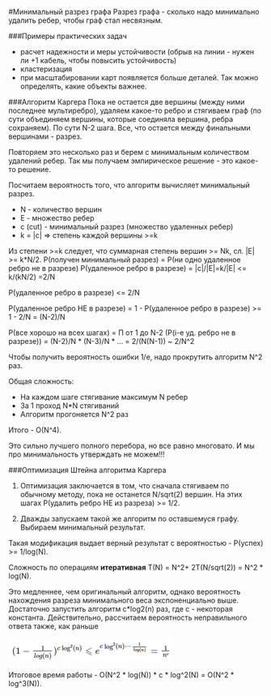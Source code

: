 #Минимальный разрез графа
Разрез графа - сколько надо минимально удалить ребер, чтобы граф стал несвязным.


###Примеры практических задач
* расчет надежности и меры устойчивости (обрыв на линии - нужен ли +1 кабель, чтобы повысить устойчивость)
* кластеризация
* при масштабировании карт появляется больше деталей. Так можно определять, какие объекты важнее.


###Алгоритм Каргера
Пока не остается две вершины (между ними последнее мультиребро), удаляем какое-то ребро и стягиваем граф (по сути объединяем вершины, которые соединяла вершина, ребра сохраняем). По сути N-2 шага. Все, что остается между финальными вершинами - разрез.

Повторяем это несколько раз и берем с минимальным количеством удалений ребер.
Так мы получаем эмпирическое решение - это какое-то решение. 

Посчитаем вероятность того, что алгоритм вычисляет минимальный разрез. 
* N - количество вершин
* E - множество ребер
* с (cut) - минимальный разрез (множество удаленных ребер)
* k = |c| => степень каждой вершины >=k

Из степени >=k следует, что суммарная степень вершин >= Nk, сл. |E| >= k*N/2.
P(получен минимальный разрез) = P(ни одно удаленное ребро не в разрезе)
P(удаленное ребро в разрезе) = |c|/|E|=k/|E| <= k/(kN/2) =2/N

P(удаленное ребро в разрезе) <= 2/N

P(удаленное ребро НЕ в разрезе) = 1 - P(удаленное ребро в разрезе) >= 1 - 2/N = (N-2)/N

P(все хорошо на всех шагах) = П от 1 до N-2 (P(i-е уд. ребро не в разрезе)) = (N-2)/N * (N-3)/N * ... = 2/(N(N-1)) ~ 2/N^2

Чтобы получить вероятность ошибки 1/e, надо прокрутить алгоритм N^2 раз.

Общая сложность:
* На каждом шаге стягивание максимум N ребер
* За 1 проход N*N стягиваний
* Алгоритм прогоняется N^2 раз

Итого - O(N^4).

Это сильно лучшего полного перебора, но все равно многовато. И мы про минимальность утверждать не можем!!!

###Оптимизация Штейна алгоритма Каргера

1. Оптимизация заключается в том, что сначала стягиваем по обычному методу, пока не останется N/sqrt(2) вершин. На этих шагах P(удалить ребро НЕ из разреза) >= 1/2. 

2. Дважды запускаем такой же алгоритм по оставшемуся графу. Выбираем минимальный результат.

Такая модификация выдает верный результат с вероятностью - P(успех) >= 1/log(N).

Сложность по операциям **итеративная** T(N) = N^2+ 2T(N/sqrt(2)) = N^2 * log(N).

Это медленнее, чем оригинальный алгоритм, однако вероятность нахождения разреза минимального веса экспоненциально выше. Достаточно запустить алгоритм c*log2(n)
 раз, где c - некоторая константа. Действительно, рассчитаем вероятность неправильного ответа также, как раньше

![img_3.png](img_3.png)

Итоговое время работы - O(N^2 * log(N)) * c * log^2(N) = O(N^2 * log^3(N)).
